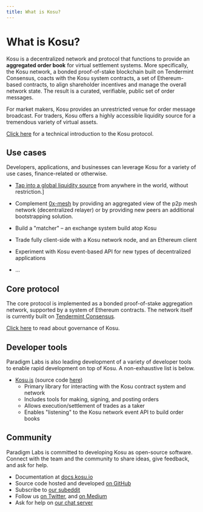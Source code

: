 ```yaml
---
title: What is Kosu?
---
```


# What is Kosu?

Kosu is a decentralized network and protocol that functions to provide an **aggregated order book** for virtual settlement systems. More specifically, the Kosu network, a bonded proof-of-stake blockchain built on Tendermint Consensus, coacts with the Kosu system contracts, a set of Ethereum-based contracts, to align shareholder incentives and manage the overall network state. The result is a curated, verifiable, public set of order messages. 

For market makers, Kosu provides an unrestricted venue for order message broadcast. For traders, Kosu offers a highly accessible liquidity source for a tremendous variety of virtual assets. 

[Click here](./overview/) for a technical introduction to the Kosu protocol.

## Use cases

Developers, applications, and businesses can leverage Kosu for a variety of use cases, finance-related or otherwise.


-   [Tap into a global liquidity source](./overview/readme.md#protocol-design) from anywhere in the world, without restriction.]
- Complement [0x-mesh](https://github.com/0xProject/0x-mesh) by providing an aggregated view of the p2p mesh network (decentralized relayer) or by providing new peers an additional bootstrapping solution.
-   Build a "matcher" – an exchange system build atop Kosu
-   Trade fully client-side with a Kosu network node, and an Ethereum client

-   Experiment with Kosu event-based API for new types of decentralized applications
-   ...

## Core protocol

The core protocol is implemented as a bonded proof-of-stake aggregation network, supported by a system of Ethereum contracts. The network itself is currently built on [Tendermint Consensus](https://tendermint.com/).

[Click here](./overview/governance.md) to read about governance of Kosu.

## Developer tools

Paradigm Labs is also leading development of a variety of developer tools to enable rapid development on top of Kosu. A non-exhaustive list is below.

-   [Kosu.js](./kosu.js/) (source code [here](https://github.com/ParadigmFoundation/kosu-monorepo))
    -   Primary library for interacting with the Kosu contract system and network
    -   Includes tools for making, signing, and posting orders
    -   Allows execution/settlement of trades as a taker
    -   Enables "listening" to the Kosu network event API to build order books

## Community

Paradigm Labs is committed to developing Kosu as open-source software. Connect with the team and the community to share ideas, give feedback, and ask for help.

-   Documentation at [docs.kosu.io](https://docs.kosu.io)
-   Source code hosted and developed [on GitHub](https://github.com/ParadigmFoundation)
-   Subscribe to [our subeddit](https://reddit.com/r/ParadigmFoundation)
-   Follow us [on Twitter](https://twitter.com/paradigm_io), and [on Medium](https://medium.com/paradigm-foundation)
-   Ask for help on [our chat server](https://chat.paradigm.market)
